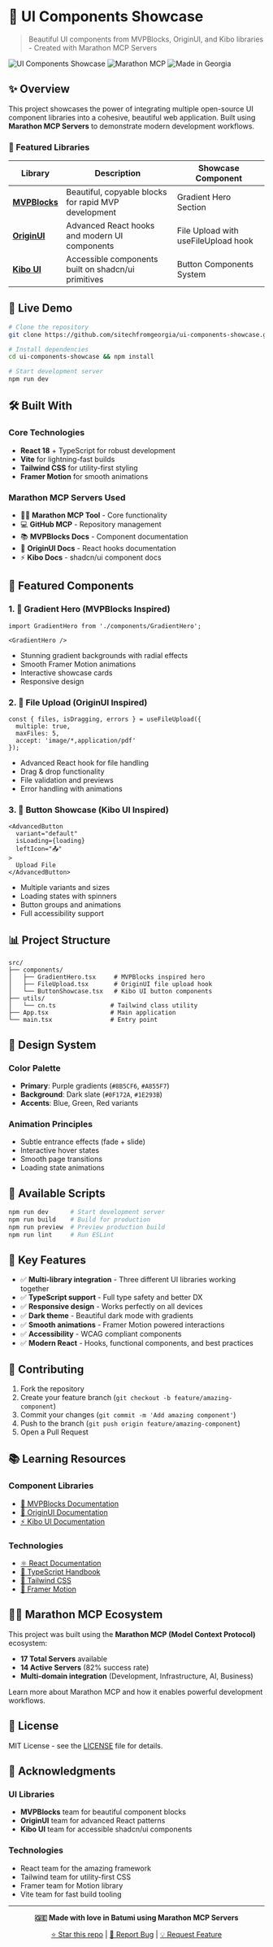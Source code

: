 # 🎨 UI Components Showcase

> Beautiful UI components from MVPBlocks, OriginUI, and Kibo libraries - Created with Marathon MCP Servers

![UI Components Showcase](https://img.shields.io/badge/UI-Components-purple?style=for-the-badge&logo=react)
![Marathon MCP](https://img.shields.io/badge/Marathon-MCP-blue?style=for-the-badge)
![Made in Georgia](https://img.shields.io/badge/Made%20in-Georgia%20🇬🇪-red?style=for-the-badge)

## ✨ Overview

This project showcases the power of integrating multiple open-source UI component libraries into a cohesive, beautiful web application. Built using **Marathon MCP Servers** to demonstrate modern development workflows.

### 🧱 Featured Libraries

| Library | Description | Showcase Component |
|---------|-------------|-------------------|
| **[MVPBlocks](https://blocks.mvp-subha.me)** | Beautiful, copyable blocks for rapid MVP development | Gradient Hero Section |
| **[OriginUI](https://originui.com)** | Advanced React hooks and modern UI components | File Upload with useFileUpload hook |
| **[Kibo UI](https://kibo-ui.com)** | Accessible components built on shadcn/ui primitives | Button Components System |

## 🚀 Live Demo

```bash
# Clone the repository
git clone https://github.com/sitechfromgeorgia/ui-components-showcase.git

# Install dependencies
cd ui-components-showcase && npm install

# Start development server
npm run dev
```

## 🛠️ Built With

### Core Technologies
- **React 18** + TypeScript for robust development
- **Vite** for lightning-fast builds
- **Tailwind CSS** for utility-first styling
- **Framer Motion** for smooth animations

### Marathon MCP Servers Used
- 🏃‍♂️ **Marathon MCP Tool** - Core functionality
- 💻 **GitHub MCP** - Repository management
- 📚 **MVPBlocks Docs** - Component documentation
- 🎨 **OriginUI Docs** - React hooks documentation  
- ⚡ **Kibo Docs** - shadcn/ui component docs

## 🎯 Featured Components

### 1. 🌈 Gradient Hero (MVPBlocks Inspired)
```tsx
import GradientHero from './components/GradientHero';

<GradientHero />
```
- Stunning gradient backgrounds with radial effects
- Smooth Framer Motion animations
- Interactive showcase cards
- Responsive design

### 2. 📁 File Upload (OriginUI Inspired)
```tsx
const { files, isDragging, errors } = useFileUpload({
  multiple: true,
  maxFiles: 5,
  accept: 'image/*,application/pdf'
});
```
- Advanced React hook for file handling
- Drag & drop functionality
- File validation and previews
- Error handling with animations

### 3. 🔘 Button Showcase (Kibo UI Inspired)
```tsx
<AdvancedButton 
  variant="default"
  isLoading={loading}
  leftIcon="📤"
>
  Upload File
</AdvancedButton>
```
- Multiple variants and sizes
- Loading states with spinners
- Button groups and animations
- Full accessibility support

## 📊 Project Structure

```
src/
├── components/
│   ├── GradientHero.tsx     # MVPBlocks inspired hero
│   ├── FileUpload.tsx       # OriginUI file upload hook
│   └── ButtonShowcase.tsx   # Kibo UI button components
├── utils/
│   └── cn.ts               # Tailwind class utility
├── App.tsx                 # Main application
└── main.tsx                # Entry point
```

## 🎨 Design System

### Color Palette
- **Primary**: Purple gradients (`#8B5CF6`, `#A855F7`)
- **Background**: Dark slate (`#0F172A`, `#1E293B`)
- **Accents**: Blue, Green, Red variants

### Animation Principles
- Subtle entrance effects (fade + slide)
- Interactive hover states
- Smooth page transitions
- Loading state animations

## 🔧 Available Scripts

```bash
npm run dev      # Start development server
npm run build    # Build for production
npm run preview  # Preview production build
npm run lint     # Run ESLint
```

## 🌟 Key Features

- ✅ **Multi-library integration** - Three different UI libraries working together
- ✅ **TypeScript support** - Full type safety and better DX
- ✅ **Responsive design** - Works perfectly on all devices
- ✅ **Dark theme** - Beautiful dark mode with gradients
- ✅ **Smooth animations** - Framer Motion powered interactions
- ✅ **Accessibility** - WCAG compliant components
- ✅ **Modern React** - Hooks, functional components, and best practices

## 🤝 Contributing

1. Fork the repository
2. Create your feature branch (`git checkout -b feature/amazing-component`)
3. Commit your changes (`git commit -m 'Add amazing component'`)
4. Push to the branch (`git push origin feature/amazing-component`)
5. Open a Pull Request

## 📚 Learning Resources

### Component Libraries
- [📱 MVPBlocks Documentation](https://blocks.mvp-subha.me)
- [🎨 OriginUI Documentation](https://originui.com)
- [⚡ Kibo UI Documentation](https://kibo-ui.com)

### Technologies
- [⚛️ React Documentation](https://react.dev)
- [🎯 TypeScript Handbook](https://www.typescriptlang.org)
- [🎨 Tailwind CSS](https://tailwindcss.com)
- [🔄 Framer Motion](https://www.framer.com/motion)

## 🏃‍♂️ Marathon MCP Ecosystem

This project was built using the **Marathon MCP (Model Context Protocol)** ecosystem:

- **17 Total Servers** available
- **14 Active Servers** (82% success rate)
- **Multi-domain integration** (Development, Infrastructure, AI, Business)

Learn more about Marathon MCP and how it enables powerful development workflows.

## 📄 License

MIT License - see the [LICENSE](LICENSE) file for details.

## 🙏 Acknowledgments

### UI Libraries
- **MVPBlocks** team for beautiful component blocks
- **OriginUI** team for advanced React patterns  
- **Kibo UI** team for accessible shadcn/ui components

### Technologies
- React team for the amazing framework
- Tailwind team for utility-first CSS
- Framer team for Motion library
- Vite team for fast build tooling

---

<div align="center">

**🇬🇪 Made with love in Batumi using Marathon MCP Servers**

[⭐ Star this repo](https://github.com/sitechfromgeorgia/ui-components-showcase) | [🐛 Report Bug](https://github.com/sitechfromgeorgia/ui-components-showcase/issues) | [💡 Request Feature](https://github.com/sitechfromgeorgia/ui-components-showcase/issues)

</div>